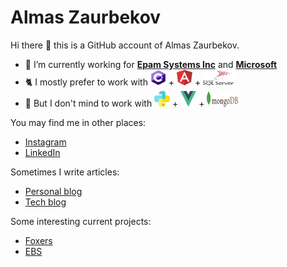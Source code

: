 # Almas Zaurbekov

Hi there 👋 this is a GitHub account of Almas Zaurbekov.

- 🔭 I’m currently working for **[Epam Systems Inc](https://github.com/epam)** and **[Microsoft](https://github.com/microsoft)**
- 🐈 I mostly prefer to work with <img width="25" height="25" src="logos/cs.svg"> + <img width="25" height="25" src="logos/angular.svg"> + <img width="50" height="25" src="logos/sql-server.svg">
- 🦆 But I don't mind to work with <img width="25" height="25" src="logos/python.svg"> + <img width="25" height="25" src="logos/vue.svg.png"> + <img width="50" height="25" src="logos/mongodb.svg">

You may find me in other places:

* [Instagram](https://www.instagram.com/foxychmoxy/)
* [LinkedIn](https://www.linkedin.com/in/foxychmoxy/)

Sometimes I write articles:

* [Personal blog](https://foxyblog.kz/)
* [Tech blog](http://teletype.in/@foxychmoxy.it)

Some interesting current projects:

* [Foxers](https://github.com/FoxyChmoxy/foxers)
* [EBS](https://github.com/FoxyChmoxy/ebs)
